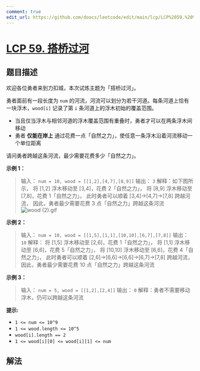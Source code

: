 ```yaml
---
comment: true
edit_url: https://github.com/doocs/leetcode/edit/main/lcp/LCP%2059.%20%E6%90%AD%E6%A1%A5%E8%BF%87%E6%B2%B3/README.md
---
```


# [LCP 59. 搭桥过河](https://leetcode.cn/problems/NfY1m5)

## 题目描述

<!-- 这里写题目描述 -->

欢迎各位勇者来到力扣城，本次试炼主题为「搭桥过河」。

勇者面前有一段长度为 `num` 的河流，河流可以划分为若干河道。每条河道上恰有一块浮木，`wood[i]` 记录了第 `i` 条河道上的浮木初始的覆盖范围。

-   当且仅当浮木与相邻河道的浮木覆盖范围有重叠时，勇者才可以在两条浮木间移动
-   勇者 **仅能在岸上** 通过花费一点「自然之力」，使任意一条浮木沿着河流移动一个单位距离

请问勇者跨越这条河流，最少需要花费多少「自然之力」。

**示例 1：**

> 输入： `num = 10, wood = [[1,2],[4,7],[8,9]]`
> 输出： `3`
> 解释：如下图所示，
> 将 [1,2] 浮木移动至 [3,4]，花费 2「自然之力」，
> 将 [8,9] 浮木移动至 [7,8]，花费 1「自然之力」，
> 此时勇者可以顺着 [3,4]->[4,7]->[7,8] 跨越河流，
> 因此，勇者最少需要花费 3 点「自然之力」跨越这条河流
> ![wood (2).gif](<https://fastly.jsdelivr.net/gh/doocs/leetcode@main/lcp/LCP%2059.%20%E6%90%AD%E6%A1%A5%E8%BF%87%E6%B2%B3/images/1648196478-ophADL-wood%20(2).gif>)

**示例 2：**

> 输入： `num = 10, wood = [[1,5],[1,1],[10,10],[6,7],[7,8]]`
> 输出： `10`
> 解释：
> 将 [1,5] 浮木移动至 [2,6]，花费 1「自然之力」，
> 将 [1,1] 浮木移动至 [6,6]，花费 5「自然之力」，
> 将 [10,10] 浮木移动至 [6,6]，花费 4「自然之力」，
> 此时勇者可以顺着 [2,6]->[6,6]->[6,6]->[6,7]->[7,8] 跨越河流，
> 因此，勇者最少需要花费 10 点「自然之力」跨越这条河流

**示例 3：**

> 输入： `num = 5, wood = [[1,2],[2,4]]`
> 输出： `0`
> 解释：勇者不需要移动浮木，仍可以跨越这条河流

**提示:**

-   `1 <= num <= 10^9`
-   `1 <= wood.length <= 10^5`
-   `wood[i].length == 2`
-   `1 <= wood[i][0] <= wood[i][1] <= num`

## 解法

<!-- end -->
